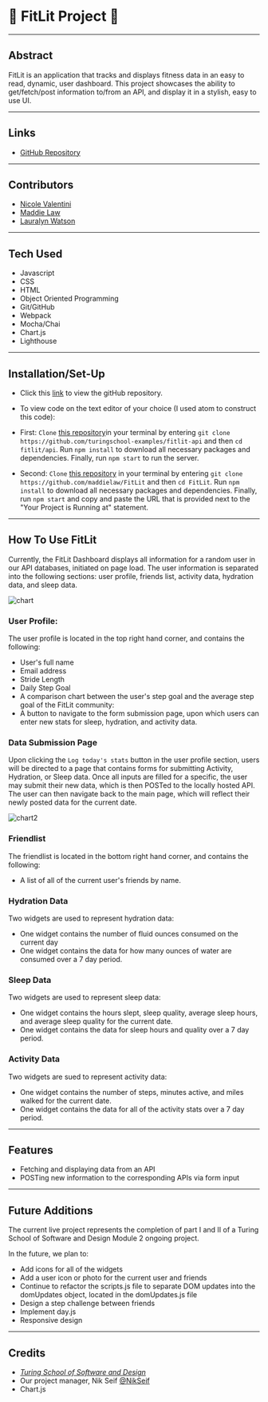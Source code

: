 # :runner: **FitLit Project** :runner: #
---

## Abstract

FitLit is an application that tracks and displays fitness data in an easy to read, dynamic, user dashboard. This project showcases the ability to get/fetch/post information to/from an API, and display it in a stylish, easy to use UI.

---
## Links
* [GitHub Repository](https://github.com/maddielaw/FitLit)
---
## Contributors
* [Nicole Valentini](https://github.com/nvalentini21)
* [Maddie Law](https://github.com/maddielaw)
* [Lauralyn Watson](https://github.com/lswatson16)
---
## Tech Used
* Javascript
* CSS
* HTML
* Object Oriented Programming
* Git/GitHub
* Webpack
* Mocha/Chai
* Chart.js
* Lighthouse

---
## Installation/Set-Up
* Click this [link](https://github.com/maddielaw/FitLit) to view the gitHub repository.

* To view code on the text editor of your choice (I used atom to construct this code):

* First: `Clone` [this repository](https://github.com/turingschool-examples/fitlit-api)in your terminal by entering `git clone https://github.com/turingschool-examples/fitlit-api` and then `cd fitlit/api`. Run `npm install` to download all necessary packages and dependencies. Finally, run `npm start` to run the server.

* Second: `Clone` [this repository](https://github.com/maddielaw/FitLit) in your terminal by entering `git clone https://github.com/maddielaw/FitLit` and then `cd FitLit`. Run `npm install` to download all necessary packages and dependencies. Finally, run `npm start` and copy and paste the URL that is provided next to the "Your Project is Running at" statement.

---
## How To Use FitLit

Currently, the FitLit Dashboard displays all information for a random user in our API databases, initiated on page load. The user information is separated into the following sections: user profile, friends list, activity data, hydration data, and sleep data.

![chart](https://media.giphy.com/media/K9s7WJD3knjVFuv9HZ/giphy.gif)

### User Profile:

The user profile is located in the top right hand corner, and contains the following:
* User's full name
* Email address
* Stride Length
* Daily Step Goal
* A comparison chart between the user's step goal and the average step goal of the FitLit community:
* A button to navigate to the form submission page, upon which users can enter new stats for sleep, hydration, and activity data.

### Data Submission Page

Upon clicking the `Log today's stats` button in the user profile section, users will be directed to a page that contains forms for submitting Activity, Hydration, or Sleep data. Once all inputs are filled for a specific, the user may submit their new data, which is then POSTed to the locally hosted API. The user can then navigate back to the main page, which will reflect their newly posted data for the current date.


![chart2](https://media.giphy.com/media/j6yWb7GNtQir5B21Pu/giphy.gif)

### Friendlist

The friendlist is located in the bottom right hand corner, and contains the following:
* A list of all of the current user's friends by name.

### Hydration Data

Two widgets are used to represent hydration data:
* One widget contains the number of fluid ounces consumed on the current day
* One widget contains the data for how many ounces of water are consumed over a 7 day period.

### Sleep Data

Two widgets are used to represent sleep data:
* One widget contains the hours slept, sleep quality, average sleep hours, and average sleep quality for the current date.
* One widget contains the data for sleep hours and quality over a 7 day period.

### Activity Data
Two widgets are sued to represent activity data:
* One widget contains the number of steps, minutes active, and miles walked for the current date.
* One widget contains the data for all of the activity stats over a 7 day period.
---

## Features

* Fetching and displaying data from an API
* POSTing new information to the corresponding APIs via form input

---
## Future Additions

The current live project represents the completion of part I and II of a Turing School of Software and Design Module 2 ongoing project.

In the future, we plan to:

* Add icons for all of the widgets
* Add a user icon or photo for the current user and friends
* Continue to refactor the scripts.js file to separate DOM updates into the domUpdates object, located in the domUpdates.js file
* Design a step challenge between friends
* Implement day.js
* Responsive design


---
## Credits
* [*Turing School of Software and Design*](turing.edu)
* Our project manager, Nik Seif [@NikSeif](https://github.com/niksseif)
* Chart.js
